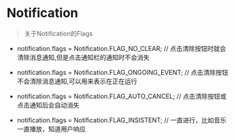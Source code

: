 # Notification



> 关于Notification的Flags

- notification.flags = Notification.FLAG_NO_CLEAR; // 点击清除按钮时就会清除消息通知,但是点击通知栏的通知时不会消失  

- notification.flags = Notification.FLAG_ONGOING_EVENT; // 点击清除按钮不会清除消息通知,可以用来表示在正在运行  

- notification.flags = Notification.FLAG_AUTO_CANCEL; // 点击清除按钮或点击通知后会自动消失  

- notification.flags = Notification.FLAG_INSISTENT; // 一直进行，比如音乐一直播放，知道用户响应  


